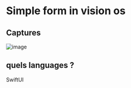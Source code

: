 # Simple form in vision os
## Captures
![image](https://github.com/EwanQuelo/vision-os-form/assets/156847481/ec497365-ec95-4cf9-ba64-d161041a8cbc)

## quels languages ?

SwiftUI

